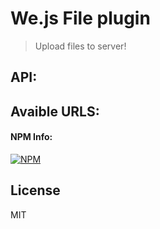 # We.js File plugin

> Upload files to server!

## API:

## Avaible URLS:


#### NPM Info:
[![NPM](https://nodei.co/npm/we-plugin-file.png?downloads=true&downloadRank=true&stars=true)](https://nodei.co/npm/we-plugin-file/)

## License

MIT
